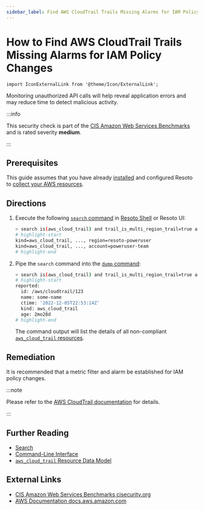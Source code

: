 ```yaml
---
sidebar_label: Find AWS CloudTrail Trails Missing Alarms for IAM Policy Changes
---
```


# How to Find AWS CloudTrail Trails Missing Alarms for IAM Policy Changes

```mdx-code-block
import IconExternalLink from '@theme/Icon/ExternalLink';
```

Monitoring unauthorized API calls will help reveal application errors and may reduce time to detect malicious activity.

:::info

This security check is part of the [CIS Amazon Web Services Benchmarks](https://cisecurity.org/benchmark/amazon_web_services) and is rated severity **medium**.

:::

## Prerequisites

This guide assumes that you have already [installed](../../../getting-started/install-resoto/index.md) and configured Resoto to [collect your AWS resources](../../../how-to-guides/data-sources/collect-aws-resource-data.md).

## Directions

1. Execute the following [`search` command](../../../reference/cli/search-commands/search.md) in [Resoto Shell](../../../reference/components/shell.md) or Resoto UI:

   ```bash
   > search is(aws_cloud_trail) and trail_is_multi_region_trail=true and trail_status.is_logging=true with(empty, --> is(aws_cloudwatch_log_group) with(any, --> is(aws_cloudwatch_metric_filter) and filter_pattern~"\s*\$\.eventName\s*=\s*DeleteGroupPolicy.+\$\.eventName\s*=\s*DeleteRolePolicy.+\$\.eventName\s*=\s*DeleteUserPolicy.+\$\.eventName\s*=\s*PutGroupPolicy.+\$\.eventName\s*=\s*PutRolePolicy.+\$\.eventName\s*=\s*PutUserPolicy.+\$\.eventName\s*=\s*CreatePolicy.+\$\.eventName\s*=\s*DeletePolicy.+\$\.eventName\s*=\s*CreatePolicyVersion.+\$\.eventName\s*=\s*DeletePolicyVersion.+\$\.eventName\s*=\s*AttachRolePolicy.+\$\.eventName\s*=\s*DetachRolePolicy.+\$\.eventName\s*=\s*AttachUserPolicy.+\$\.eventName\s*=\s*DetachUserPolicy.+\$\.eventName\s*=\s*AttachGroupPolicy.+\$\.eventName\s*=\s*DetachGroupPolicy\"))\s*\$\.userIdentity\.type\s*=\s*\"Root\".+\$\.userIdentity\.invokedBy NOT EXISTS.+\$\.eventType\s*!=\s*\"AwsServiceEvent\""))
   # highlight-start
   ​kind=aws_cloud_trail, ..., region=resoto-poweruser
   ​kind=aws_cloud_trail, ..., account=poweruser-team
   # highlight-end
   ```

2. Pipe the `search` command into the [`dump` command](../../../reference/cli/format-commands/dump.md):

   ```bash
   > search is(aws_cloud_trail) and trail_is_multi_region_trail=true and trail_status.is_logging=true with(empty, --> is(aws_cloudwatch_log_group) with(any, --> is(aws_cloudwatch_metric_filter) and filter_pattern~"\s*\$\.eventName\s*=\s*DeleteGroupPolicy.+\$\.eventName\s*=\s*DeleteRolePolicy.+\$\.eventName\s*=\s*DeleteUserPolicy.+\$\.eventName\s*=\s*PutGroupPolicy.+\$\.eventName\s*=\s*PutRolePolicy.+\$\.eventName\s*=\s*PutUserPolicy.+\$\.eventName\s*=\s*CreatePolicy.+\$\.eventName\s*=\s*DeletePolicy.+\$\.eventName\s*=\s*CreatePolicyVersion.+\$\.eventName\s*=\s*DeletePolicyVersion.+\$\.eventName\s*=\s*AttachRolePolicy.+\$\.eventName\s*=\s*DetachRolePolicy.+\$\.eventName\s*=\s*AttachUserPolicy.+\$\.eventName\s*=\s*DetachUserPolicy.+\$\.eventName\s*=\s*AttachGroupPolicy.+\$\.eventName\s*=\s*DetachGroupPolicy\"))\s*\$\.userIdentity\.type\s*=\s*\"Root\".+\$\.userIdentity\.invokedBy NOT EXISTS.+\$\.eventType\s*!=\s*\"AwsServiceEvent\"")) | dump
   # highlight-start
   ​reported:
   ​  id: /aws/cloudtrail/123
   ​  name: some-name
   ​  ctime: '2022-12-05T22:53:14Z'
   ​  kind: aws_cloud_trail
   ​  age: 2mo28d
   # highlight-end
   ```

   The command output will list the details of all non-compliant [`aws_cloud_trail` resources](../../../reference/unified-data-model/aws.md#aws_cloud_trail).

## Remediation

It is recommended that a metric filter and alarm be established for IAM policy changes.

:::note

Please refer to the [AWS CloudTrail documentation](https://docs.aws.amazon.com/awscloudtrail/latest/userguide/cloudwatch-alarms-for-cloudtrail.html) for details.

:::

## Further Reading

- [Search](../../../reference/search/index.md)
- [Command-Line Interface](../../../reference/cli/index.md)
- [`aws_cloud_trail` Resource Data Model](../../../reference/unified-data-model/aws.md#aws_cloud_trail)

## External Links

- [CIS Amazon Web Services Benchmarks <span class="badge badge--secondary" aria-hidden="true">cisecurity.org <IconExternalLink width="10" height="10" /></span>](https://cisecurity.org/benchmark/amazon_web_services)
- [AWS Documentation <span class="badge badge--secondary" aria-hidden="true">docs.aws.amazon.com <IconExternalLink width="10" height="10" /></span>](https://docs.aws.amazon.com/awscloudtrail/latest/userguide/cloudwatch-alarms-for-cloudtrail.html)
